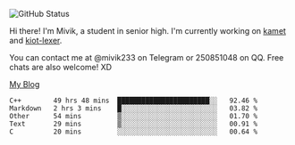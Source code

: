 ![GitHub Status](https://github-readme-stats.vercel.app/api?show_icons=true&username=Mivik)

Hi there! I'm Mivik, a student in senior high. I'm currently working on [kamet](https://github.com/Mivik/kamet) and [kiot-lexer](https://github.com/KiotLand/kiot-lexer).

You can contact me at @mivik233 on Telegram or 250851048 on QQ. Free chats are also welcome! XD

[My Blog](https://mivik.gitee.io)

<!--START_SECTION:waka-->
```text
C++        49 hrs 48 mins  ███████████████████████░░   92.46 % 
Markdown   2 hrs 3 mins    █░░░░░░░░░░░░░░░░░░░░░░░░   03.82 % 
Other      54 mins         ▒░░░░░░░░░░░░░░░░░░░░░░░░   01.70 % 
Text       29 mins         ▒░░░░░░░░░░░░░░░░░░░░░░░░   00.91 % 
C          20 mins         ░░░░░░░░░░░░░░░░░░░░░░░░░   00.64 % 
```
<!--END_SECTION:waka-->
